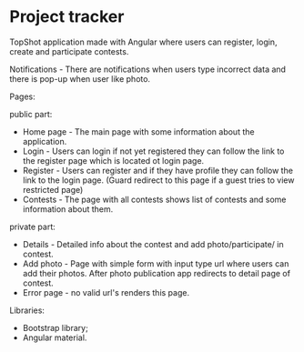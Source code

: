 # Project tracker

TopShot application made with Angular where users can register, login, create and participate contests.

Notifications - There are notifications when users type incorrect data and there is pop-up when user like photo.

Pages:

public part:
- Home page - The main page with some information about the application.
- Login - Users can login if not yet registered they can follow the link to the register page which is located ot login page.
- Register - Users can register and if they have profile they can follow the link to the login page. (Guard redirect to this page if a guest tries to view restricted page)
- Contests - The page with all contests shows list of contests and some information about them.

private part:
- Details - Detailed info about the contest and add photo/participate/ in contest.
- Add photo - Page with simple form with input type url where users can add their photos. After photo publication app redirects to detail page of contest.
- Error page - no valid url's renders this page.

Libraries:

- Bootstrap library;
- Angular material.
